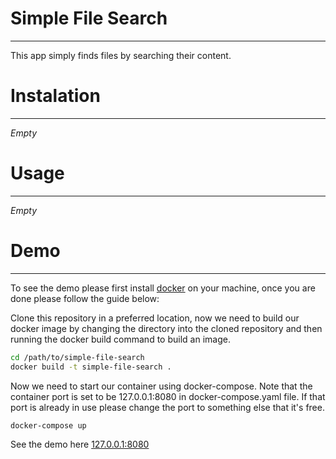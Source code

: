 # Simple File Search
---
This app simply finds files by searching their content.
# Instalation
---
*Empty*
# Usage
---
*Empty*
# Demo
---
To see the demo please first install [docker](https://www.docker.com/) on
your machine, once you are done please follow the guide below:

Clone this repository in a preferred location, now we need to build our
docker image by changing the directory into the cloned repository and then
running the docker build command to build an image.
```bash
cd /path/to/simple-file-search
docker build -t simple-file-search .
```
Now we need to start our container using docker-compose. Note that the
container port is set to be 127.0.0.1:8080 in docker-compose.yaml file.
If that port is already in use please change the port to something else
that it's free.
```bash
docker-compose up
```
See the demo here [127.0.0.1:8080](http://127.0.0.1:8080/)
 

